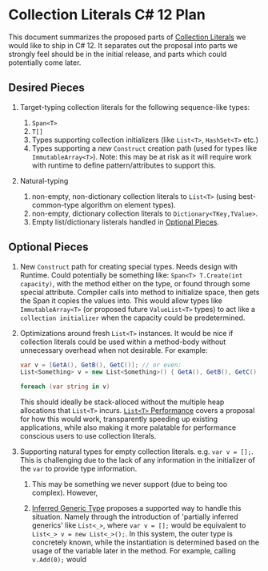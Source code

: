 # Collection Literals C# 12 Plan

This document summarizes the proposed parts of [Collection Literals](https://github.com/dotnet/csharplang/blob/main/proposals/collection-literals.md) we would like to ship in C# 12.  It separates out the proposal into parts we strongly feel should be in the initial release, and parts which could potentially come later.

## Desired Pieces
[desired-pieces]: #desired-pieces 

1. Target-typing collection literals for the following sequence-like types:
    1. `Span<T>`
    1. `T[]`
    1. Types supporting collection initializers (like `List<T>`, `HashSet<T>` etc.)
    1. Types supporting a *new* `Construct` creation path (used for types like `ImmutableArray<T>`). Note: this may be at risk as it will require work with runtime to define pattern/attributes to support this.
    
1. Natural-typing
    1. non-empty, non-dictionary collection literals to `List<T>` (using best-common-type algorithm on element types).
    1. non-empty, dictionary collection literals to `Dictionary<TKey,TValue>`.
    1. Empty list/dictionary listerals handled in [Optional Pieces](#p[#optional-pieces]).


## Optional Pieces
[optional-pieces]: #optional-pieces 

1. New `Construct` path for creating special types.  Needs design with Runtime.  Could potentially be something like: `Span<T> T.Create(int capacity)`, with the method either on the type, or found through some special attribute.  Compiler calls into method to initialize space, then gets the Span it copies the values into.  This would allow types like `ImmutableArray<T>` (or proposed future `ValueList<T>` types) to act like a `collection initializer` when the capacity could be predetermined.

1. Optimizations around fresh `List<T>` instances.  It would be nice if collection literals could be used within a method-body without unnecessary overhead when not desirable. For example:

    ```c#
    var v = [GetA(), GetB(), GetC()]; // or even:
    List<Something> v = new List<Something>() { GetA(), GetB(), GetC() };

    foreach (var string in v)
    ```

    This should ideally be stack-alloced without the multiple heap allocations that `List<T>` incurs.  [`List<T>` Performance](ListPerformance.md) covers a proposal for how this would work, transparently speeding up existing applications, while also making it more palatable for performance conscious users to use collection literals.

1. Supporting natural types for empty collection literals.  e.g. `var v = [];`.  This is challenging due to the lack of any information in the initializer of the `var` to provide type information.
    1. This may be something we never support (due to being too complex).  However,
    
    1. [Inferred Generic Type](InferredGenericType.md) proposes a supported way to handle this situation.  Namely through the introduction of 'partially inferred generics' like `List<_>`, where `var v = [];` would be equivalent to `List<_> v = new List<_>();`.  In this system, the outer type is concretely known, while the instantiation is determined based on the usage of the variable later in the method.  For example, calling `v.Add(0);` would 
